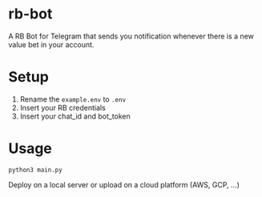 # rb-bot
A RB Bot for Telegram that sends you notification whenever there is a new value bet in your account.

# Setup
<ol>
  <li>Rename the <code>example.env</code> to <code>.env</code></li>
  <li>Insert your RB credentials</li>
  <li>Insert your chat_id and bot_token</li>
</ol>

# Usage
<code>python3 main.py</code>

Deploy on a local server or upload on a cloud platform (AWS, GCP, ...)

